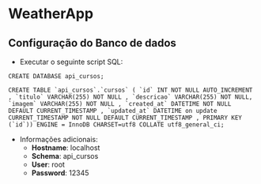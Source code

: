 # WeatherApp

## Configuração do Banco de dados

- Executar o seguinte script SQL:

`CREATE DATABASE api_cursos;`

`` CREATE TABLE `api_cursos`.`cursos` ( `id` INT NOT NULL AUTO_INCREMENT , `titulo` VARCHAR(255) NOT NULL , `descricao` VARCHAR(255) NOT NULL, `imagem` VARCHAR(255) NOT NULL , `created_at` DATETIME NOT NULL DEFAULT CURRENT_TIMESTAMP , `updated_at` DATETIME on update CURRENT_TIMESTAMP NOT NULL DEFAULT CURRENT_TIMESTAMP , PRIMARY KEY (`id`)) ENGINE = InnoDB CHARSET=utf8 COLLATE utf8_general_ci; ``

- Informações adicionais:
  - **Hostname**: localhost
  - **Schema**: api_cursos
  - **User**: root
  - **Password**: 12345
